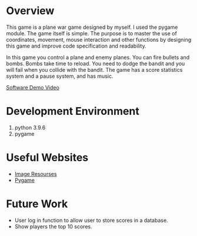 # Overview

This game is a plane war game designed by myself. I used the pygame module. The game itself is simple. The purpose is to master the use of coordinates, movement, mouse interaction and other functions by designing this game and improve code specification and readability.

In this game you control a plane and enemy planes. You can fire bullets and bombs. Bombs take time to reload. You need to dodge the bandit and you will fail when you collide with the bandit. The game has a score statistics system and a pause system, and has music.

[Software Demo Video](https://youtu.be/dmqx7iEJsfQ)

# Development Environment

1. python 3.9.6
2. pygame

# Useful Websites

* [Image Resourses](https://www.jianshu.com/p/0993c99f6000)
* [Pygame](https://www.pygame.org/news)

# Future Work

* User log in function to allow user to store scores in a database. 
* Show players the top 10 scores.